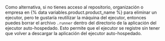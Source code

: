 Como alternativa, si no tienes acceso al repositorio, organización o empresa en {% data variables.product.product_name %} para eliminar un ejecutor, pero te gustaría reutilizar la máquina del ejecutor, entonces puedes borrar el archivo `.runner` dentro del directorio de la aplicación del ejecutor auto-hospedado. Esto permite que el ejecutor se registre sin tener que volver a descargar la aplicación del ejecutor auto-hospedado.